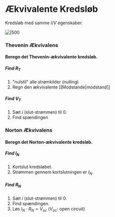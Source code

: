 # Ækvivalente Kredsløb 
Kredsløb med samme $I/V$ egenskaber. 

![|500](https://external-content.duckduckgo.com/iu/?u=https%3A%2F%2Fwww.allaboutcircuits.com%2Fuploads%2Farticles%2FThevenin-and-Norton-Equivalent-Circuits_1.png&f=1&nofb=1)


### Thevenin Ækvivalens

#### Beregn det Thevenin-ækvivalente kredsløb.
##### Find $R_T$
1. "nulstil" alle strømkilder (nulling)
2. Regn den ækvivalente [[Modstande|modstand]]

##### Find $V_T$
1. Sæt $i$ (slut-strømmen) til $0$.
2. Find spændingen


### Norton Ækvivalens

#### Beregn det Norton-ækvivalente kredsløb.
##### Find $I_N$
1. Kortslut kredsløbet.
2. Strømmen gennem kortslutningen er $I_N$.

##### Find $R_N$
1. Sæt $i$ (slut-strømmen) til $0$.
2. Find spændingen.
3. Løs $I_N \cdot R_N = V_{oc}$ ($V_{oc}$: open circuit)
